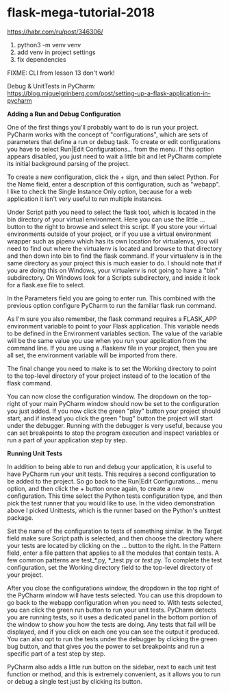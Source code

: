 # flask-mega-tutorial-2018
https://habr.com/ru/post/346306/

1) python3 -m venv venv
2) add venv in project settings
3) fix dependencies

FIXME: CLI from lesson 13 don't work!

Debug & UnitTests in PyCharm:
https://blog.miguelgrinberg.com/post/setting-up-a-flask-application-in-pycharm

**Adding a Run and Debug Configuration**

One of the first things you'll probably want to do is run your project. PyCharm works with the concept of "configurations", which are sets of parameters that define a run or debug task. To create or edit configurations you have to select Run|Edit Configurations... from the menu. If this option appears disabled, you just need to wait a little bit and let PyCharm complete its initial background parsing of the project.

To create a new configuration, click the + sign, and then select Python. For the Name field, enter a description of this configuration, such as "webapp". I like to check the Single Instance Only option, because for a web application it isn't very useful to run multiple instances.

Under Script path you need to select the flask tool, which is located in the bin directory of your virtual environment. Here you can use the little ... button to the right to browse and select this script. If you store your virtual environments outside of your project, or if you use a virtual environment wrapper such as pipenv which has its own location for virtualenvs, you will need to find out where the virtualenv is located and browse to that directory and then down into bin to find the flask command. If your virtualenv is in the same directory as your project this is much easier to do. I should note that if you are doing this on Windows, your virtualenv is not going to have a "bin" subdirectory. On Windows look for a Scripts subdirectory, and inside it look for a flask.exe file to select.

In the Parameters field you are going to enter run. This combined with the previous option configure PyCharm to run the familiar flask run command.

As I'm sure you also remember, the flask command requires a FLASK_APP environment variable to point to your Flask application. This variable needs to be defined in the Environment variables section. The value of the variable will be the same value you use when you run your application from the command line. If you are using a .flaskenv file in your project, then you are all set, the environment variable will be imported from there.

The final change you need to make is to set the Working directory to point to the top-level directory of your project instead of to the location of the flask command.

You can now close the configuration window. The dropdown on the top-right of your main PyCharm window should now be set to the configuration you just added. If you now click the green "play" button your project should start, and if instead you click the green "bug" button the project will start under the debugger. Running with the debugger is very useful, because you can set breakpoints to stop the program execution and inspect variables or run a part of your application step by step.

**Running Unit Tests**

In addition to being able to run and debug your application, it is useful to have PyCharm run your unit tests. This requires a second configuration to be added to the project. So go back to the Run|Edit Configurations... menu option, and then click the + button once again, to create a new configuration. This time select the Python tests configuration type, and then pick the test runner that you would like to use. In the video demonstration above I picked Unittests, which is the runner based on the Python's unittest package.

Set the name of the configuration to tests of something similar. In the Target field make sure Script path is selected, and then choose the directory where your tests are located by clicking on the ... button to the right. In the Pattern field, enter a file pattern that applies to all the modules that contain tests. A few common patterns are test_*.py, *_test.py or *test*.py. To complete the test configuration, set the Working directory field to the top-level directory of your project.

After you close the configurations window, the dropdown in the top right of the PyCharm window will have tests selected. You can use this dropdown to go back to the webapp configuration when you need to. With tests selected, you can click the green run button to run your unit tests. PyCharm detects you are running tests, so it uses a dedicated panel in the bottom portion of the window to show you how the tests are doing. Any tests that fail will be displayed, and if you click on each one you can see the output it produced. You can also opt to run the tests under the debugger by clicking the green bug button, and that gives you the power to set breakpoints and run a specific part of a test step by step.

PyCharm also adds a little run button on the sidebar, next to each unit test function or method, and this is extremely convenient, as it allows you to run or debug a single test just by clicking its button.
 
